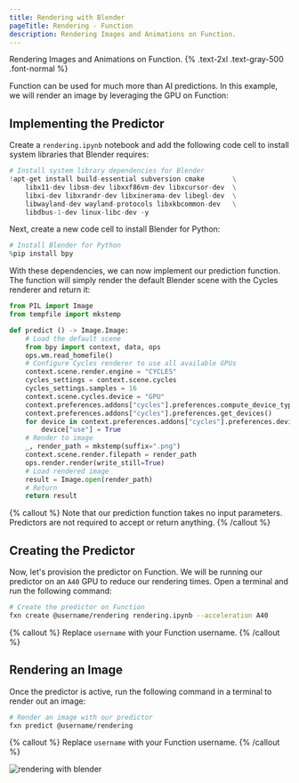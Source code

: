 ```yaml
---
title: Rendering with Blender
pageTitle: Rendering - Function
description: Rendering Images and Animations on Function.
---
```


Rendering Images and Animations on Function. {% .text-2xl .text-gray-500 .font-normal %}

Function can be used for much more than AI predictions. In this example, we will render an image by leveraging the GPU on Function:

## Implementing the Predictor
Create a `rendering.ipynb` notebook and add the following code cell to install system libraries that Blender requires:
```python
# Install system library dependencies for Blender
!apt-get install build-essential subversion cmake       \
    libx11-dev libsm-dev libxxf86vm-dev libxcursor-dev  \
    libxi-dev libxrandr-dev libxinerama-dev libegl-dev  \
    libwayland-dev wayland-protocols libxkbcommon-dev   \
    libdbus-1-dev linux-libc-dev -y
```

Next, create a new code cell to install Blender for Python:
```python
# Install Blender for Python
%pip install bpy
```

With these dependencies, we can now implement our prediction function. The function will simply render the default Blender scene with the Cycles renderer and return it:
```python
from PIL import Image
from tempfile import mkstemp

def predict () -> Image.Image:
    # Load the default scene
    from bpy import context, data, ops
    ops.wm.read_homefile()    
    # Configure Cycles renderer to use all available GPUs
    context.scene.render.engine = "CYCLES"
    cycles_settings = context.scene.cycles
    cycles_settings.samples = 16
    context.scene.cycles.device = "GPU"
    context.preferences.addons["cycles"].preferences.compute_device_type = "OPTIX"
    context.preferences.addons["cycles"].preferences.get_devices()
    for device in context.preferences.addons["cycles"].preferences.devices:
        device["use"] = True
    # Render to image
    _, render_path = mkstemp(suffix=".png")
    context.scene.render.filepath = render_path
    ops.render.render(write_still=True)
    # Load rendered image
    result = Image.open(render_path)
    # Return
    return result
```

{% callout %} Note that our prediction function takes no input parameters. Predictors are not required to accept or return anything. {% /callout %}

## Creating the Predictor
Now, let's provision the predictor on Function. We will be running our predictor on an `A40` GPU to reduce our rendering times. Open a terminal and run the following command:
```bash
# Create the predictor on Function
fxn create @username/rendering rendering.ipynb --acceleration A40
```

{% callout %} Replace `username` with your Function username. {% /callout %}

## Rendering an Image
Once the predictor is active, run the following command in a terminal to render out an image:
```bash
# Render an image with our predictor
fxn predict @username/rendering
```

{% callout %} Replace `username` with your Function username. {% /callout %}

![rendering with blender](/blender-predict.gif)